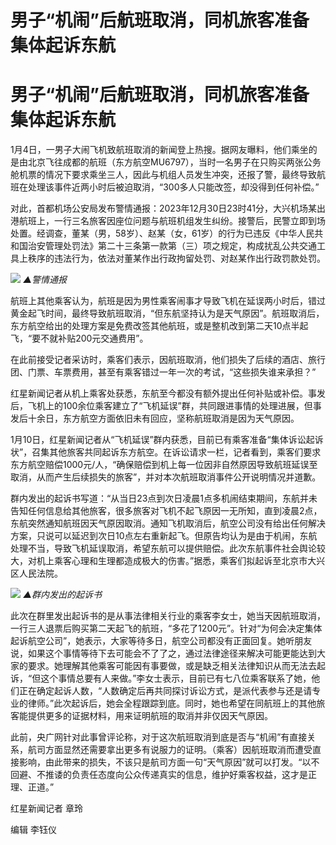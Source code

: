 # 男子“机闹”后航班取消，同机旅客准备集体起诉东航

# 男子“机闹”后航班取消，同机旅客准备集体起诉东航

1月4日，一男子大闹飞机致航班取消的新闻登上热搜。据网友曝料，他们乘坐的是由北京飞往成都的航班（东方航空MU6797），当时一名男子在只购买两张公务舱机票的情况下要求乘坐三人，因此与机组人员发生冲突，还报了警，最终导致航班在处理该事件近两小时后被迫取消，“300多人只能改签，却没得到任何补偿。”

对此，首都机场公安局发布警情通报：2023年12月30日23时41分，大兴机场某出港航班上，一行三名旅客因座位问题与航班机组发生纠纷。接警后，民警立即到场处置。经调查，董某（男，58岁）、赵某（女，61岁）的行为已违反《中华人民共和国治安管理处罚法》第二十三条第一款第（三）项之规定，构成扰乱公共交通工具上秩序的违法行为，依法对董某作出行政拘留处罚、对赵某作出行政罚款处罚。

![](https://inews.gtimg.com/om_bt/OcywTVqy1PsMtS9ECfR3353RwEz8S-oOdIkKQFzWUE5YgAA/1000)
_▲警情通报_

航班上其他乘客认为，航班是因为男性乘客闹事才导致飞机在延误两小时后，错过黄金起飞时间，最终导致航班取消，“但东航坚持认为是天气原因”。航班取消后，东方航空给出的处理方案是免费改签其他航班，或是整机改到第二天10点半起飞，“要不就补贴200元交通费用”。

在此前接受记者采访时，乘客们表示，因航班取消，他们损失了后续的酒店、旅行团、门票、车票费用，甚至有乘客错过一年一次的考试，“这些损失谁来承担？”

红星新闻记者从机上乘客处获悉，东航至今都没有额外提出任何补贴或补偿。事发后，飞机上的100余位乘客建立了“飞机延误”群，共同跟进事情的处理进展，但事发后十余日，东方航空方面依旧未有回应，坚称航班取消是因为天气原因。

1月10日，红星新闻记者从“飞机延误”群内获悉，目前已有乘客准备“集体诉讼起诉状”，召集其他旅客共同起诉东方航空。在诉讼请求一栏，记者看到，乘客们要求东方航空赔偿1000元/人，“确保赔偿到机上每一位因非自然原因导致航班延误至取消，从而产生后续损失的旅客”，并对本次航班取消事件公开说明情况并道歉。

群内发出的起诉书写道：“从当日23点到次日凌晨1点多机闹结束期间，东航并未告知任何信息给其他旅客，很多旅客对飞机不起飞原因一无所知，直到凌晨2点，东航突然通知航班因天气原因取消。通知飞机取消后，航空公司没有给出任何解决方案，只说可以延迟到次日10点左右重新起飞。但原告均认为是由于机闹，东航处理不当，导致飞机延误取消，希望东航可以提供赔偿。此次东航事件社会舆论较大，对机上乘客心理和生理都造成极大的伤害。”据悉，乘客们拟起诉至北京市大兴区人民法院。

![](https://inews.gtimg.com/om_bt/OMvE986H8HhFYTxrzkgCqSQunVOderfO2cdkcURHGZKRkAA/1000)
_▲群内发出的起诉书_

此次在群里发出起诉书的是从事法律相关行业的乘客李女士，她当天因航班取消，一行三人退票后购买第二天起飞的航班，“多花了1200元”。针对“为何会决定集体起诉航空公司”，她表示，大家等待多日，航空公司都没有正面回复。她听朋友说，如果这个事情等待下去可能会不了了之，通过法律途径来解决可能更能达到大家的要求。她理解其他乘客可能因有事要做，或是缺乏相关法律知识从而无法去起诉，“但这个事情总要有人来做。”李女士表示，目前已有七八位乘客联系了她，他们正在确定起诉人数，“人数确定后再共同探讨诉讼方式，是派代表参与还是请专业的律师。”此次起诉后，她会全程跟踪到底。同时，她也希望在同航班上的其他旅客能提供更多的证据材料，用来证明航班的取消并非仅因天气原因。

此前，央广网针对此事曾评论称，对于这次航班取消到底是否与“机闹”有直接关系，航司方面显然还需要拿出更多有说服力的证明。（乘客）因航班取消而遭受直接影响，由此带来的损失，不该只是航司方面一句“天气原因”就可以打发。“以不回避、不推诿的负责任态度向公众传递真实的信息，维护好乘客权益，这才是正理、正道。”

红星新闻记者 章玲

编辑 李钰仪

